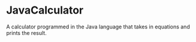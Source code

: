 # JavaCalculator
A calculator programmed in the Java language that takes in equations and prints the result.
